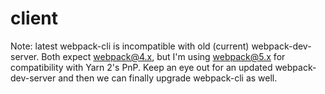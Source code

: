 # client

Note: latest webpack-cli is incompatible with old (current) webpack-dev-server. Both expect webpack@4.x, but I'm using webpack@5.x for compatibility with Yarn 2's PnP. Keep an eye out for an updated webpack-dev-server and then we can finally upgrade webpack-cli as well.
